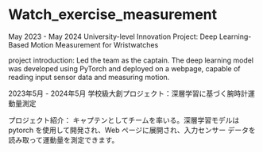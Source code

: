 # Watch_exercise_measurement
May 2023 - May 2024  University-level Innovation Project: Deep Learning-Based Motion Measurement for Wristwatches  

project introduction:
Led the team as the captain. The deep learning model was developed using PyTorch and deployed on a webpage, capable of reading input sensor data and measuring motion.




2023年5月 - 2024年5月   学校級大創プロジェクト：深層学習に基づく腕時計運動量測定

プロジェクト紹介：
キャプテンとしてチームを率いる。深層学習モデルは pytorch を使用して開発され、Web ページに展開され、入力センサー データを読み取って運動量を測定できます。
